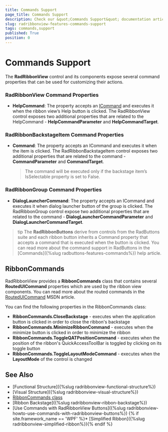 ```yaml
---
title: Commands Support
page_title: Commands Support
description: Check our &quot;Commands Support&quot; documentation article for the RadRibbonView WPF control.
slug: radribbonview-features-commands-support
tags: commands,support
published: True
position: 0
---
```


# Commands Support

The __RadRibbonView__ control and its components expose several command properties that can be used for customizing their actions.

### RadRibbonView Command Properties

* __HelpCommand__: The property accepts an [ICommand](https://msdn.microsoft.com/en-us/library/system.windows.input.icommand%28v=vs.110%29.aspx) and executes it when the ribbon view’s Help button is clicked. The RadRibbonView control exposes two additional properties that are related to the HelpCommand - __HelpCommandParameter__ and __HelpCommandTarget__.

### RadRibbonBackstageItem Command Properties

* __Command__: The property accepts an ICommand and executes it when the item is clicked. The RadRibbonBackstageItem control exposes two additional properties that are related to the command - __CommandParameter__ and __CommandTarget__.

	>The command will be executed only if the backstage item’s IsSelectable property is set to False.

### RadRibbonGroup Command Properties

* __DialogLauncherCommand__: The property accepts an ICommand and executes it when dialog launcher button of the group is clicked. The RadRibbonGroup control expose two additional properties that are related to the command - __DialogLauncherCommandParameter__ and __DialogLauncherCommandTarget__.

>tip The __RadRibbonButtons__ derive from controls from the RadButtons suite and each ribbon button inherits a Command property that accepts a command that is executed when the button is clicked. You can read more about the command support in RadButtons in the [Commands]({%slug radbuttons-features-commands%}) help article.

## RibbonCommands

RadRibbonView provides a __RibbonCommands__ class that contains several __RoutedUICommand__ properties which are used by the ribbon view components. You can read more about the routed commands in the [RoutedUICommand](https://msdn.microsoft.com/en-us/library/system.windows.input.routeduicommand(v=vs.110).aspx) MSDN article.

You can find the following properties in the RibbonCommands class:
* __RibbonCommands.CloseBackstage__ - executes when the application button is clicked in order to close the ribbon's backstage
* __RibbonCommands.MinimizeRibbonCommand__ - executes when the minimize button is clicked in order to minimize the ribbon
* __RibbonCommands.ToggleQATPositionCommand__ - executes when the position of the ribbon's QuickAccessToolBar is toggled by clicking on its toggle button
* __RibbonCommands.ToggleLayoutModeCommand__ - executes when the __LayoutMode__ of the control is changed

## See Also
* [Functional Structure]({%slug radribbonview-functional-structure%})
* [Visual Structure]({%slug radribbonview-visual-structure%})
* [RibbonCommands class](https://docs.telerik.com/devtools/wpf/api/telerik.windows.controls.ribboncommands)
* [Ribbon Backstage]({%slug radribbonview-ribbon-backstage%})
* [Use Commands with RadRibbonView Buttons]({%slug radribbonview-howto-use-commands-with-radribbonview-buttons%})
{% if site.framework_name == 'WPF' %}* [Simplified Ribbon]({%slug radribbonview-simplified-ribbon%}){% endif %}